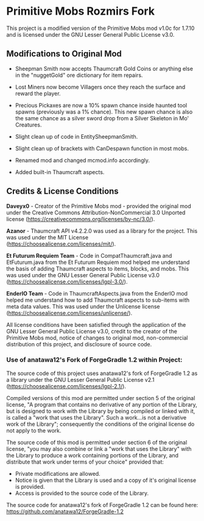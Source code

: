 # Primitive Mobs Rozmirs Fork

This project is a modified version of the Primitive Mobs mod v1.0c for 1.7.10 and is licensed under the GNU Lesser General Public License v3.0.


## Modifications to Original Mod
* Sheepman Smith now accepts Thaumcraft Gold Coins or anything else in the "nuggetGold" ore dictionary for item repairs.

* Lost Miners now become Villagers once they reach the surface and reward the player.

* Precious Pickaxes are now a 10% spawn chance inside haunted tool spawns (previously was a 1% chance). This new spawn chance is also the same chance as a silver sword drop from a Silver Skeleton in Mo' Creatures.


* Slight clean up of code in EntitySheepmanSmith.

* Slight clean up of brackets with CanDespawn function in most mobs.

* Renamed mod and changed mcmod.info accordingly.


* Added built-in Thaumcraft aspects.



## Credits & License Conditions

**Daveyx0** - Creator of the Primitive Mobs mod - provided the original mod under the Creative Commons Attribution-NonCommercial 3.0 Unported license (https://creativecommons.org/licenses/by-nc/3.0/).

**Azanor** - Thaumcraft API v4.2.2.0 was used as a library for the project. This was used under the MIT License (https://choosealicense.com/licenses/mit/). 

**Et Futurum Requiem Team** - Code in CompatThaumcraft.java and EtFuturum.java from the Et Futurum Requiem mod helped me understand the basis of adding Thaumcraft aspects to items, blocks, and mobs. This was used under the GNU Lesser General Public License v3.0 (https://choosealicense.com/licenses/lgpl-3.0/).

**EnderIO Team** - Code in ThaumcraftAspects.java from the EnderIO mod helped me understand how to add Thaumcraft aspects to sub-items with meta data values. This was used under the Unlicense license (https://choosealicense.com/licenses/unlicense/).


All license conditions have been satisfied through the application of the GNU Lesser General Public License v3.0, credit to the creator of the Primitive Mobs mod, notice of changes to original mod, non-commercial distribution of this project, and disclosure of source code.


### Use of anatawa12's Fork of ForgeGradle 1.2 within Project:
The source code of this project uses anatawa12's fork of ForgeGradle 1.2 as a library under the GNU Lesser General Public License v2.1 (https://choosealicense.com/licenses/lgpl-2.1/).
 

Compiled versions of this mod are permitted under section 5 of the original license, "A program that contains no derivative of any portion of the Library, but is designed to work with the Library by being compiled or linked with it, is called a "work that uses the Library". Such a work...is not a derivative work of the Library"; consequently the conditions of the original license do not apply to the work.


The source code of this mod is permitted under section 6 of the original license, "you may also combine or link a "work that uses the Library" with the Library to produce a work containing portions of the Library, and distribute that work under terms of your choice" provided that:
* Private modifications are allowed.
* Notice is given that the Library is used and a copy of it's original license is provided.
* Access is provided to the source code of the Library.


The source code for anatawa12's fork of ForgeGradle 1.2 can be found here: https://github.com/anatawa12/ForgeGradle-1.2
